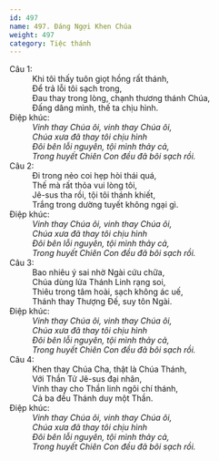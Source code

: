 ```yaml
---
id: 497
name: 497. Đáng Ngợi Khen Chúa
weight: 497
category: Tiệc thánh
---
```

<dl><dt>Câu 1:</dt><dd data-verse="1">Khi tôi thấy tuôn giọt hồng rất thánh, <br/>Để trả lỗi tôi sạch trong, <br/>Đau thay trong lòng, chạnh thương thánh Chúa, <br/>Đấng dâng mình, thế ta chịu hình. </dd><dt>Điệp khúc:</dt><dd data-chorus="1"><em>Vinh thay Chúa ôi, vinh thay Chúa ôi, <br/>Chúa xưa đã thay tôi chịu hình <br/>Đôi bên lỗi nguyên, tội mình thảy cả, <br/>Trong huyết Chiên Con đều đã bôi sạch rồi. </em></dd><dt>Câu 2:</dt><dd data-verse="2">Đi trong nẻo coi hẹp hòi thái quá, <br/>Thế mà rất thỏa vui lòng tôi, <br/>Jê-sus tha rồi, tội tôi thánh khiết, <br/>Trắng trong dường tuyết không ngại gì. </dd><dt>Điệp khúc:</dt><dd data-chorus="1"><em>Vinh thay Chúa ôi, vinh thay Chúa ôi, <br/>Chúa xưa đã thay tôi chịu hình <br/>Đôi bên lỗi nguyên, tội mình thảy cả, <br/>Trong huyết Chiên Con đều đã bôi sạch rồi. </em></dd><dt>Câu 3:</dt><dd data-verse="3">Bao nhiêu ý sai nhờ Ngài cứu chữa, <br/>Chúa dùng lửa Thánh Linh rạng soi, <br/>Thiêu trong tâm hoài, sạch không ác uế, <br/>Thánh thay Thượng Đế, suy tôn Ngài. </dd><dt>Điệp khúc:</dt><dd data-chorus="1"><em>Vinh thay Chúa ôi, vinh thay Chúa ôi, <br/>Chúa xưa đã thay tôi chịu hình <br/>Đôi bên lỗi nguyên, tội mình thảy cả, <br/>Trong huyết Chiên Con đều đã bôi sạch rồi. </em></dd><dt>Câu 4:</dt><dd data-verse="4"> Khen thay Chúa Cha, thật là Chúa Thánh, <br/>Với Thần Tử Jê-sus đại nhân, <br/>Vinh thay cho Thần linh ngôi chí thánh, <br/>Cả ba đều Thánh duy một Thần. </dd><dt>Điệp khúc:</dt><dd data-chorus="1"><em>Vinh thay Chúa ôi, vinh thay Chúa ôi, <br/>Chúa xưa đã thay tôi chịu hình <br/>Đôi bên lỗi nguyên, tội mình thảy cả, <br/>Trong huyết Chiên Con đều đã bôi sạch rồi. </em></dd></dl>
